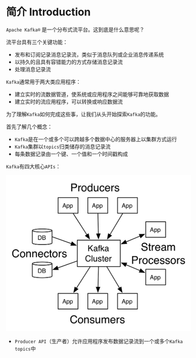 # 简介 Introduction

`Apache Kafka®` 是一个分布式流平台。这到底是什么意思呢？

 流平台具有三个关键功能：

* 发布和订阅记录消息记录流，类似于消息队列或企业消息传递系统
* 以持久的且具有容错能力的方式存储消息记录流
* 处理消息记录流

`Kafka`通常用于两大类应用程序：

* 建立实时的流数据管道，使系统或应用程序之间能够可靠地获取数据
* 建立实时的流应用程序，可以转换或响应数据流

为了理解`Kafka`如何完成这些事，让我们从头开始探索`Kafka`的功能。

首先了解几个概念：

* `Kafka`是在一个或多个可以跨越多个数据中心的服务器上以集群方式运行
* `Kafka`集群以`topics`归类储存的消息记录流
* 每条数据记录由一个键、一个值和一个时间戳构成

`Kafka`有四大核心`APIs`：

![1-1 &#x6838;&#x5FC3;APIs&#x793A;&#x610F;&#x56FE;](../.gitbook/assets/kafka-apis.png)


* `Producer API`（生产者）允许应用程序发布数据记录流到一个或多个`Kafka topics`中

